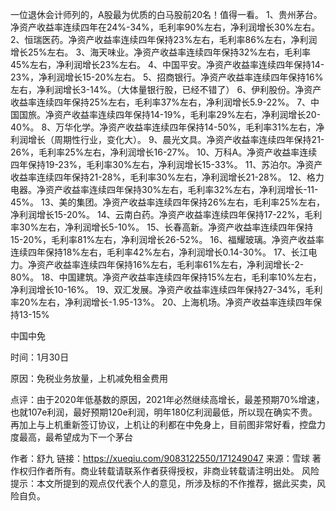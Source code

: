 一位退休会计师列的，A股最为优质的白马股前20名！值得一看。
1、贵州茅台。净资产收益率连续四年在24%-34%，毛利率90%左右，净利润增长30%左右。
2、恒瑞医药。净资产收益率连续四年保持23%左右，毛利率86%左右，净利润增长25%左右。
3、海天味业。净资产收益率连续四年保持32%左右，毛利率45%左右，净利润增长23%左右。
4、中国平安。净资产收益率连续四年保持14-23%，净利润增长15-20%左右。
5、招商银行。净资产收益率连续四年保持16%左右，净利润增长3-14%。（大体量银行股，已经不错了）
6、伊利股份。净资产收益率连续四年保持25%左右，毛利率37%左右，净利润增长5.9-22%。
7、中国国旅。净资产收益率连续四年保持14-19%，毛利率29%左右，净利润增长20-40%。
8、万华化学。净资产收益率连续四年保持14-50%，毛利率31%左右，净利润增长（周期性行业，变化大）。
9、晨光文具。净资产收益率连续四年保持21-26%，毛利率25%左右，净利润增长16-27%。
10、万科A。净资产收益率连续四年保持19-23%，毛利率30%左右，净利润增长15-33%。
11、苏泊尔。净资产收益率连续四年保持21-28%，毛利率30%左右，净利润增长21-28%。
12、格力电器。净资产收益率连续四年保持30%左右，毛利率32%左右，净利润增长-11-45%。
13、美的集团。净资产收益率连续四年保持26%左右，毛利率25%左右，净利润增长15-20%。
14、云南白药。净资产收益率连续四年保持17-22%，毛利率30%左右，净利润增长5-10%。
15、长春高新。净资产收益率连续四年保持15-20%，毛利率81%左右，净利润增长26-52%。
16、福耀玻璃。净资产收益率连续四年保持18%左右，毛利率42%左右，净利润增长0.14-30%。
17、长江电力。净资产收益率连续四年保持16%左右，毛利率61%左右，净利润增长-2-80%。
18、中国建筑。净资产收益率连续四年保持15%左右，毛利率10%左右，净利润增长10-16%。
19、双汇发展。净资产收益率连续四年保持27-34%，毛利率20%左右，净利润增长-1.95-13%。
20、上海机场。净资产收益率连续四年保持13-15%



中国中免

时间：1月30日

原因：免税业务放量，上机减免租金费用

点评：由于2020年低基数的原因，2021年必然继续高增长，最差预期70%增速，也就107e利润，最好预期120e利润，明年180亿利润最低，所以现在确实不贵。再加上与上机重新签订协议，上机让的利都在中免身上，目前图非常好看，控盘力度最高，最希望成为下一个茅台



作者：舒九
链接：https://xueqiu.com/9083122550/171249047
来源：雪球
著作权归作者所有。商业转载请联系作者获得授权，非商业转载请注明出处。
风险提示：本文所提到的观点仅代表个人的意见，所涉及标的不作推荐，据此买卖，风险自负。

